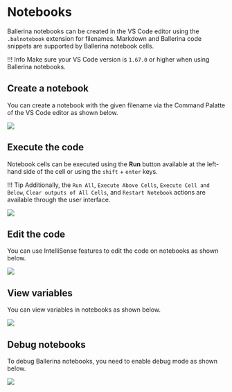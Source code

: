 # Notebooks

Ballerina notebooks can be created in the VS Code editor using the `.balnotebook` extension for filenames. Markdown and Ballerina code snippets are supported by Ballerina notebook cells.

!!! Info
    Make sure your VS Code version is `1.67.0` or higher when using Ballerina notebooks.

## Create a notebook 

You can create a notebook with the given filename via the Command Palatte of the VS Code editor as shown below.

<img src="https://wso2.com/ballerina/vscode/docs/img/edit-the-code/notebooks/notebook-create.gif" class="cInlineImage-full"/>

## Execute the code

Notebook cells can be executed using the **Run** button available at the left-hand side of the cell or using the `shift` + `enter` keys. 

!!! Tip
     Additionally, the `Run All`, `Execute Above Cells`, `Execute Cell and Below`, `Clear outputs of All Cells`, and `Restart Notebook` actions are available through the user interface.

<img src="https://wso2.com/ballerina/vscode/docs/img/edit-the-code/notebooks/notebook-code-execution.gif" class="cInlineImage-full"/>

## Edit the code

You can use IntelliSense features to edit the code on notebooks as shown below.

<img src="https://wso2.com/ballerina/vscode/docs/img/edit-the-code/notebooks/notebook-code-completion.gif" class="cInlineImage-full"/>

## View variables

You can view variables in notebooks as shown below.

<img src="https://wso2.com/ballerina/vscode/docs/img/edit-the-code/notebooks/notebook-variable-view.gif" class="cInlineImage-full"/>

## Debug notebooks

To debug Ballerina notebooks, you need to enable debug mode as shown below.

<img src="https://wso2.com/ballerina/vscode/docs/img/edit-the-code/notebooks//notebook-debug.gif" class="cInlineImage-full"/>
